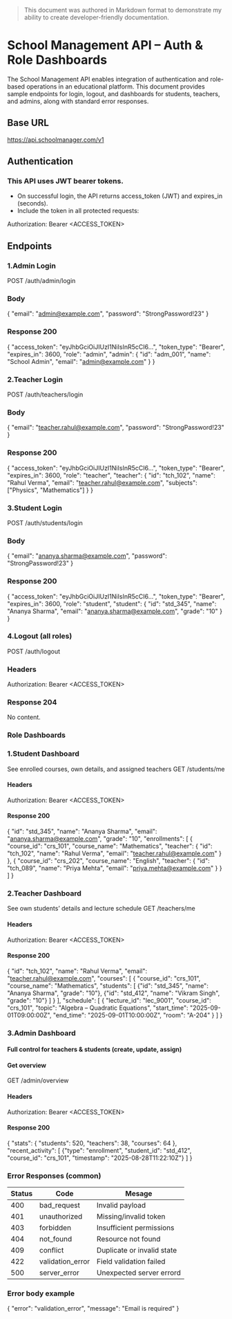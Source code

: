 > This document was authored in Markdown format to demonstrate my ability to create developer-friendly documentation.

# School Management API – Auth & Role Dashboards

The School Management API enables integration of authentication and role-based operations in an educational platform. This document provides sample endpoints for login, logout, and dashboards for students, teachers, and admins, along with standard error responses.

## Base URL
https://api.schoolmanager.com/v1

## Authentication
### This API uses JWT bearer tokens.

- On successful login, the API returns access_token (JWT) and expires_in (seconds).
- Include the token in all protected requests:

Authorization: Bearer <ACCESS_TOKEN>

## Endpoints

### 1.Admin Login
POST /auth/admin/login

### Body

{
  "email": "admin@example.com",
  "password": "StrongPassword!23"
}

### Response 200

{
  "access_token": "eyJhbGciOiJIUzI1NiIsInR5cCI6...",
  "token_type": "Bearer",
  "expires_in": 3600,
  "role": "admin",
  "admin": {
    "id": "adm_001",
    "name": "School Admin",
    "email": "admin@example.com"
  }
}

### 2.Teacher Login
POST /auth/teachers/login

### Body

{
  "email": "teacher.rahul@example.com",
  "password": "StrongPassword!23"
}


### Response 200

{
  "access_token": "eyJhbGciOiJIUzI1NiIsInR5cCI6...",
  "token_type": "Bearer",
  "expires_in": 3600,
  "role": "teacher",
  "teacher": {
    "id": "tch_102",
    "name": "Rahul Verma",
    "email": "teacher.rahul@example.com",
    "subjects": ["Physics", "Mathematics"]
  }
}

### 3.Student Login
POST /auth/students/login

### Body
{
  "email": "ananya.sharma@example.com",
  "password": "StrongPassword!23"
}

### Response 200

{
  "access_token": "eyJhbGciOiJIUzI1NiIsInR5cCI6...",
  "token_type": "Bearer",
  "expires_in": 3600,
  "role": "student",
  "student": {
    "id": "std_345",
    "name": "Ananya Sharma",
    "email": "ananya.sharma@example.com",
    "grade": "10"
  }
}

### 4.Logout (all roles)
POST /auth/logout

### Headers

Authorization: Bearer <ACCESS_TOKEN>
### Response 204
No content.

### Role Dashboards
### 1.Student Dashboard

See enrolled courses, own details, and assigned teachers
GET /students/me
#### Headers
Authorization: Bearer <ACCESS_TOKEN>

#### Response 200
{
  "id": "std_345",
  "name": "Ananya Sharma",
  "email": "ananya.sharma@example.com",
  "grade": "10",
  "enrollments": [
    {
      "course_id": "crs_101",
      "course_name": "Mathematics",
      "teacher": {
        "id": "tch_102",
        "name": "Rahul Verma",
        "email": "teacher.rahul@example.com"
      }
    },
    {
      "course_id": "crs_202",
      "course_name": "English",
      "teacher": {
        "id": "tch_089",
        "name": "Priya Mehta",
        "email": "priya.mehta@example.com"
      }
    }
  ]
}

### 2.Teacher Dashboard

See own students’ details and lecture schedule
GET /teachers/me

#### Headers
Authorization: Bearer <ACCESS_TOKEN>

#### Response 200
{
  "id": "tch_102",
  "name": "Rahul Verma",
  "email": "teacher.rahul@example.com",
  "courses": [
    {
      "course_id": "crs_101",
      "course_name": "Mathematics",
      "students": [
        {"id": "std_345", "name": "Ananya Sharma", "grade": "10"},
        {"id": "std_412", "name": "Vikram Singh", "grade": "10"}
      ]
    }
  ],
  "schedule": [
    {
      "lecture_id": "lec_9001",
      "course_id": "crs_101",
      "topic": "Algebra – Quadratic Equations",
      "start_time": "2025-09-01T09:00:00Z",
      "end_time": "2025-09-01T10:00:00Z",
      "room": "A-204"
    }
  ]
}



### 3.Admin Dashboard

#### Full control for teachers & students (create, update, assign) 
#### Get overview

GET /admin/overview

#### Headers
Authorization: Bearer <ACCESS_TOKEN>

#### Response 200
{
  "stats": {
    "students": 520,
    "teachers": 38,
    "courses": 64
  },
  "recent_activity": [
    {"type": "enrollment", "student_id": "std_412", "course_id": "crs_101", "timestamp": "2025-08-28T11:22:10Z"}
  ]
}
### Error Responses (common)
|Status |Code|Mesage|
| ----- | --- | ----- |
|400 |bad_request |Invalid payload|
|401 |unauthorized |Missing/invalid token|
|403 |forbidden |Insufficient permissions|
|404 |not_found |Resource not found|
|409 |conflict |Duplicate or invalid state|
|422 |validation_error |Field validation failed|
|500 |server_error |Unexpected server errord|

### Error body example

{
  "error": "validation_error",
  "message": "Email is required"
}



